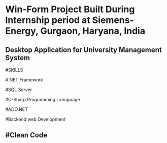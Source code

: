 # Win-Form Project Built During Internship period at Siemens-Energy, Gurgaon, Haryana, India
Desktop Application for University Management System
---------------------------------------------------------------------------------------------
#SKILLS

#.NET Framework

#SQL Server

#C-Sharp Programming Lanuguage

#ADO.NET

#Backend web Development

#Clean Code
---------------------------------------------------------------------------------------------

